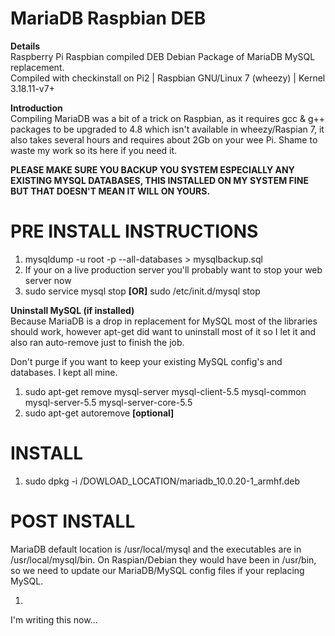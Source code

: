 # MariaDB Raspbian DEB
**Details**<br>
Raspberry Pi Raspbian compiled DEB Debian Package of MariaDB MySQL replacement.
<br>Compiled with checkinstall on Pi2 | Raspbian GNU/Linux 7 (wheezy) | Kernel 3.18.11-v7+

**Introduction**<br>
Compiling MariaDB was a bit of a trick on Raspbian, as it requires gcc & g++ packages to be upgraded to 4.8 which isn't available in wheezy/Raspian 7, it also takes several hours and requires about 2Gb on your wee Pi. Shame to waste my work so its here if you need it.

**PLEASE MAKE SURE YOU BACKUP YOU SYSTEM ESPECIALLY ANY EXISTING MYSQL DATABASES, THIS INSTALLED ON MY SYSTEM FINE BUT THAT DOESN'T MEAN IT WILL ON YOURS.**

# PRE INSTALL INSTRUCTIONS

1. mysqldump -u root -p --all-databases > mysqlbackup.sql
2. If your on a live production server you'll probably want to stop your web server now
3. sudo service mysql stop **[OR]** sudo /etc/init.d/mysql stop

**Uninstall MySQL (if installed)**<br>
Because MariaDB is a drop in replacement for MySQL most of the libraries should work, however apt-get did want to uninstall most of it so I let it and also ran auto-remove just to finish the job. 

Don't purge if you want to keep your existing MySQL config's and databases. I kept all mine.

1. sudo apt-get remove mysql-server mysql-client-5.5 mysql-common mysql-server-5.5 mysql-server-core-5.5
2. sudo apt-get autoremove **[optional]**

# INSTALL

1. sudo dpkg -i /DOWLOAD_LOCATION/mariadb_10.0.20-1_armhf.deb

# POST INSTALL

MariaDB default location is /usr/local/mysql and the executables are in /usr/local/mysql/bin. On Raspian/Debian they would have been in /usr/bin, so we need to update our MariaDB/MySQL config files if your replacing MySQL.

1. 


I'm writing this now...

